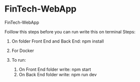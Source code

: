 # FinTech-WebApp
FinTech-WebApp

Foillow this steps before you can run write this on terminal
Steps: 
1. On folder Front End and Back End: 
     npm install
2. For Docker

3. To run: 
   1. On Front End folder write: 
        npm start
   2. On Back End folder write: 
        npm run dev
